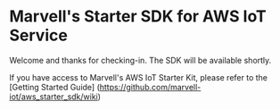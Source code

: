 # Marvell's Starter SDK for AWS IoT Service

Welcome and thanks for checking-in. The SDK will be available shortly.

If you have access to Marvell's AWS IoT Starter Kit, please refer to the [Getting Started Guide] (https://github.com/marvell-iot/aws_starter_sdk/wiki)